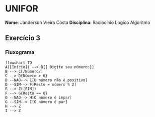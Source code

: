 # UNIFOR

**Nome**: Janderson Vieira Costa
**Disciplina**: Raciocínio Lógico Algoritmo
## Exercício 3
### Fluxograma

````mermaid
flowchart TD
A([Início]) --> B{{ Digite seu número:}}
B --> C[/Número/]
C --> D{Número > 0}
D --NAO--> E[O número não é positivo]
D --SIM--> F[Resto = número % 2]
E --> Z([FIM])
F --> G{Resto == 0}
G --NAO--> H[O número é impar]
G --SIM--> I[O número é par]
H --> Z
I --> Z
````
